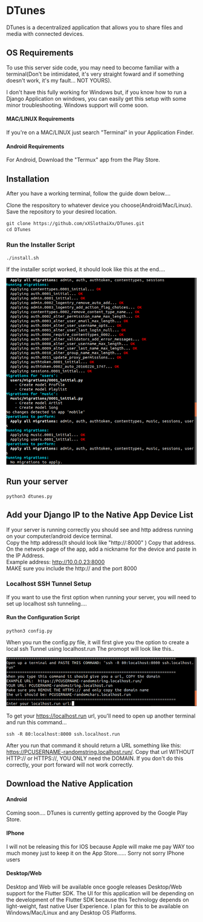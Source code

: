 # DTunes
DTunes is a decentralized  application that allows you to share files and media with connected devices. 

## OS Requirements

To use this server side code, you may need to become familiar with a terminal(Don't be intimidated, it's very straight foward and if something doesn't work, it's my fault... NOT YOURS).

I don't have this fully working for Windows but, if you know how to run a Django Application on windows, you can easily get this setup with some minor troubleshooting. Windows support will come soon. 

#### MAC/LINUX Requirements
If  you're on a MAC/LINUX just search "Terminal" in your Application Finder.

#### Android Requirements
For Android, Download the "Termux" app from the Play Store. 

## Installation

After you have a working terminal, follow the guide down below....

Clone the respository to whatever device you choose(Android/Mac/Linux). Save the repository to your desired location. 
```
git clone https://github.com/xXSlothaiXx/DTunes.git
cd DTunes
```

### Run the Installer Script 

```
./install.sh
```
If the installer script worked, it should look like this at the end.... 

![Image of installer script working](https://github.com/xXSlothaiXx/DTunes/blob/master/media/github-photos/github1.png)

## Run your server

```
python3 dtunes.py 
```

## Add your Django IP to the Native App Device List
If your server is running correctly you should see and http address running on your computer/android device terminal.  
Copy the http address(It should look like "http://<IP>:8000" ) Copy that address.   
On the network page of the app, add a nickname for the device and paste in the IP Address.    
Example address: http://10.0.0.23:8000   
MAKE sure you include the http:// and the port 8000    

### Localhost SSH Tunnel Setup

If you want to use the first option when running your server, you will need to set up localhost ssh tunneling.... 

#### Run the Configuration Script

```
python3 config.py
```

When you run the config.py file, it will first give you the option to create a local ssh Tunnel using localhost.run
The promopt will look like this..

![Image of config script working](https://github.com/xXSlothaiXx/DTunes/blob/master/media/github-photos/Screenshot%20from%202020-06-10%2019-07-16.png)

To get your https://localhost.run  url, you'll need to open up another terminal and run this command...

```
ssh -R 80:localhost:8000 ssh.localhost.run
```

After you run that command it should return a URL something like this: https://PCUSERNAME-randomstring.localhost.run/. Copy that url WITHOUT HTTP:// or HTTPS://, YOU ONLY need the DOMAIN. If you don't do this correctly, your port forward will not work correctly. 

## Download the Native Application

#### Android
Coming soon.... DTunes is currently getting approved by the Google Play Store.

#### IPhone
I will not be releasing this for IOS because Apple will make me pay WAY too much money just to keep it on the App Store...... Sorry not sorry IPhone users

#### Desktop/Web
Desktop and Web will be available once google releases Desktop/Web support for the Flutter SDK. The UI for this application will be depending on the development of the Flutter SDK because this Technology depends on light-weight, fast native User Experience. I plan for this to be available on Windows/Mac/Linux and any Desktop OS Platforms.  
